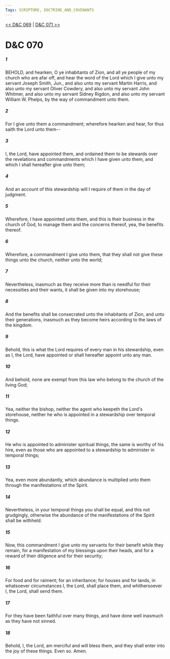 ```yaml
---
Tags: SCRIPTURE, DOCTRINE_AND_COVENANTS
---
```


[<< D&C 069](DOCTRINE_AND_COVENANTS/D&C_069.md) | [D&C 071 >>](DOCTRINE_AND_COVENANTS/D&C_071.md)

# D&C 070

##### 1

BEHOLD, and hearken, O ye inhabitants of Zion, and all ye people of my church who are afar off, and hear the word of the Lord which I give unto my servant Joseph Smith, Jun., and also unto my servant Martin Harris, and also unto my servant Oliver Cowdery, and also unto my servant John Whitmer, and also unto my servant Sidney Rigdon, and also unto my servant William W. Phelps, by the way of commandment unto them.

##### 2

For I give unto them a commandment; wherefore hearken and hear, for thus saith the Lord unto them--

##### 3

I, the Lord, have appointed them, and ordained them to be stewards over the revelations and commandments which I have given unto them, and which I shall hereafter give unto them;

##### 4

And an account of this stewardship will I require of them in the day of judgment.

##### 5

Wherefore, I have appointed unto them, and this is their business in the church of God, to manage them and the concerns thereof, yea, the benefits thereof.

##### 6

Wherefore, a commandment I give unto them, that they shall not give these things unto the church, neither unto the world;

##### 7

Nevertheless, inasmuch as they receive more than is needful for their necessities and their wants, it shall be given into my storehouse;

##### 8

And the benefits shall be consecrated unto the inhabitants of Zion, and unto their generations, inasmuch as they become heirs according to the laws of the kingdom.

##### 9

Behold, this is what the Lord requires of every man in his stewardship, even as I, the Lord, have appointed or shall hereafter appoint unto any man.

##### 10

And behold, none are exempt from this law who belong to the church of the living God;

##### 11

Yea, neither the bishop, neither the agent who keepeth the Lord's storehouse, neither he who is appointed in a stewardship over temporal things.

##### 12

He who is appointed to administer spiritual things, the same is worthy of his hire, even as those who are appointed to a stewardship to administer in temporal things;

##### 13

Yea, even more abundantly, which abundance is multiplied unto them through the manifestations of the Spirit.

##### 14

Nevertheless, in your temporal things you shall be equal, and this not grudgingly, otherwise the abundance of the manifestations of the Spirit shall be withheld.

##### 15

Now, this commandment I give unto my servants for their benefit while they remain, for a manifestation of my blessings upon their heads, and for a reward of their diligence and for their security;

##### 16

For food and for raiment; for an inheritance; for houses and for lands, in whatsoever circumstances I, the Lord, shall place them, and whithersoever I, the Lord, shall send them.

##### 17

For they have been faithful over many things, and have done well inasmuch as they have not sinned.

##### 18

Behold, I, the Lord, am merciful and will bless them, and they shall enter into the joy of these things. Even so. Amen.
